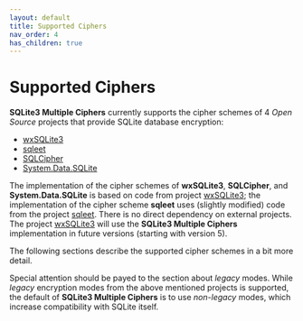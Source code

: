 ```yaml
---
layout: default
title: Supported Ciphers
nav_order: 4
has_children: true
---
```

# Supported Ciphers

**SQLite3 Multiple Ciphers** currently supports the cipher schemes of 4 _Open Source_ projects that provide SQLite database encryption:

- [wxSQLite3](https://github.com/utelle/wxsqlite3)
- [sqleet](https://github.com/resilar/sqleet)
- [SQLCipher](https://www.zetetic.net/sqlcipher/)
- [System.Data.SQLite](http://system.data.sqlite.org)

The implementation of the cipher schemes of **wxSQLite3**, **SQLCipher**, and **System.Data.SQLite** is based on code from project [wxSQLite3](https://github.com/utelle/wxsqlite3); the implementation of the cipher scheme **sqleet** uses (slightly modified) code from the project [sqleet](https://github.com/resilar/sqleet). There is no direct dependency on external projects. The project [wxSQLite3](https://github.com/utelle/wxsqlite3) will use the **SQLite3 Multiple Ciphers** implementation in future versions (starting with version 5).

The following sections describe the supported cipher schemes in a bit more detail. 

Special attention should be payed to the section about _legacy_ modes. While _legacy_ encryption modes from the above mentioned projects is supported, the default of **SQLite3 Multiple Ciphers** is to use _non-legacy_ modes, which increase compatibility with SQLite itself.
